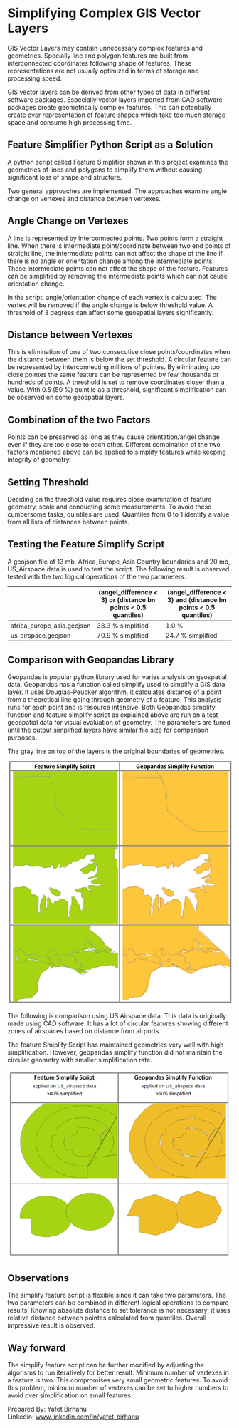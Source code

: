 # Simplifying Complex GIS Vector Layers
GIS Vector Layers may contain unnecessary complex features and
geometries. Specially line and polygon features are built from
interconnected coordinates following shape of features. These
representations are not usually optimized in terms of storage and
processing speed.

GIS vector layers can be derived from other types of data in different
software packages. Especially vector layers imported from CAD software
packages create geometrically complex features. This can potentially
create over representation of feature shapes which take too much storage
space and consume high processing time.

## Feature Simplifier Python Script as a Solution

A python script called Feature Simplifier shown in this project examines
the geometries of lines and polygons to simplify them without causing
significant loss of shape and structure.

Two general approaches are implemented. The approaches examine angle
change on vertexes and distance between vertexes.

## Angle Change on Vertexes

A line is represented by interconnected points. Two points form a
straight line. When there is intermediate point/coordinate between two
end points of straight line, the intermediate points can not affect the
shape of the line if there is no angle or orientation change among the
intermediate points. These intermediate points can not affect the shape
of the feature. Features can be simplified by removing the intermediate
points which can not cause orientation change.

In the script, angle/orientation change of each vertex is calculated.
The vertex will be removed if the angle change is below threshold value.
A threshold of 3 degrees can affect some geospatial layers
significantly.

## Distance between Vertexes

This is elimination of one of two consecutive close points/coordinates
when the distance between them is below the set threshold. A circular
feature can be represented by interconnecting millions of pointes. By
eliminating too close pointes the same feature can be represented by few
thousands or hundreds of points. A threshold is set to remove
coordinates closer than a value. With 0.5 (50 %) quintile as a
threshold, significant simplification can be observed on some geospatial
layers.

## Combination of the two Factors

Points can be preserved as long as they cause orientation/angel change
even if they are too close to each other. Different combination of the
two factors mentioned above can be applied to simplify features while
keeping integrity of geometry.

## Setting Threshold 

Deciding on the threshold value requires close examination of feature
geometry, scale and conducting some measurements. To avoid these
cumbersome tasks, quintiles are used. Quantiles from 0 to 1 identify a
value from all lists of distances between points.

## Testing the Feature Simplify Script

A geojson file of 13 mb, Africa_Europe_Asia Country boundaries and 20
mb, US_Airspace data is used to test the script. The following result is
observed tested with the two logical operations of the two parameters.

|  | (angel_difference \< 3) or (distance bn points \< 0.5 quantiles) | (angel_difference \< 3) and (distance bn points \< 0.5 quantiles) |
|----|----|----|
| africa_europe_asia.geojson | 38.3 % simplified | 1.0 % |
| us_airspace.geojson | 70.9 % simplified | 24.7 % simplified |

## Comparison with Geopandas Library

Geopandas is popular python library used for varies analysis on
geospatial data. Geopandas has a function called simplify used to
simplify a GIS data layer. It uses Douglas-Peucker algorithm, it
calculates distance of a point from a theoretical line going through
geometry of a feature. This analysis runs for each point and is resource
intensive. Both Geopandas simplify function and feature simplify script
as explained above are run on a test geospatial data for visual
evaluation of geometry. The parameters are tuned until the output
simplified layers have similar file size for comparison purposes.

The gray line on top of the layers is the original boundaries of
geometries.

![screenshot](images/_comparison_cropped1.png)

The following is comparison using US Airspace data. This data is
originally made using CAD software. It has a lot of circular features
showing different zones of airspaces based on distance from airports.

The feature Smiplify Script has maintained geometries very well with
high simplification. However, geopandas simplify function did not
maintain the circular geometry with smaller simplification rate.

![screenshot](images/_comparison_airspace.png)

## Observations

The simplify feature script is flexible since it can take two
parameters. The two parameters can be combined in different logical
operations to compare results. Knowing absolute distance to set
tolerance is not necessary; it uses relative distance between pointes
calculated from quantiles. Overall impressive result is observed.

## Way forward

The simplify feature script can be further modified by adjusting the
algorisms to run iteratively for better result. Minimum number of
vertexes in a feature is two. This compromises very small geometric
features. To avoid this problem, minimum number of vertexes can be set
to higher numbers to avoid over simplification on small features.

Prepared By: Yafet Birhanu  
Linkedin: www.linkedin.com/in/yafet-birhanu
